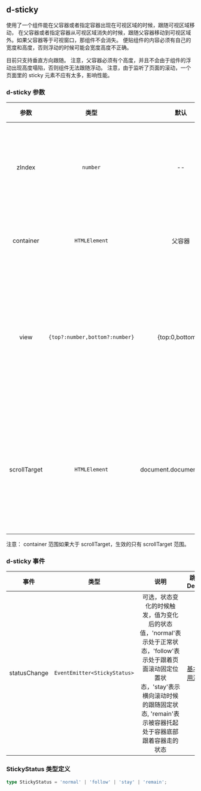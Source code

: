 ## d-sticky

使用了一个组件能在父容器或者指定容器出现在可视区域的时候，跟随可视区域移动，
在父容器或者指定容器从可视区域消失的时候，跟随父容器移动到可视区域外。如果父容器等于可视窗口，那组件不会消失。
便贴组件的内容必须有自己的宽度和高度，否则浮动的时候可能会宽度高度不正确。

目前只支持垂直方向跟随。
注意，父容器必须有个高度，并且不会由于组件的浮动出现高度塌陷，否则组件无法跟随浮动。
注意，由于监听了页面的滚动，一个页面里的 sticky 元素不应有太多，影响性能。

### d-sticky 参数

|     参数     |              类型              |           默认           |                                          说明                                          | 跳转 Demo                                             |
| :----------: | :----------------------------: | :----------------------: | :------------------------------------------------------------------------------------: | ----------------------------------------------------- |
|    zIndex    |            `number`            |            --            |               可选，指定包裹层的 z-index，用于浮动的时候控制 z 轴的叠放                | [基本用法](demo#basic-usage)       |
|  container   |         `HTMLElement`          |          父容器          |                            可选，触发的容器，可不同于父容器                            | [基本用法](demo#basic-usage)       |
|     view     | `{top?:number,bottom?:number}` |     {top:0,bottom:0}     | 可选，用于可视区域的调整，比如顶部有固定位置的头部等，数值对应被遮挡的顶部或底部的高度 | [基本用法](demo#basic-usage)       |
| scrollTarget |         `HTMLElement`          | document.documentElement |    可选，设置要发生滚动的容器，一般为滚动条所在容器，为主页面的滚动条时候可以不设置    | [更换滚动容器](demo#scroll-target) |

注意： container 范围如果大于 scrollTarget，生效的只有 scrollTarget 范围。

### d-sticky 事件

|     事件     |             类型             |                                                                                                    说明                                                                                                    | 跳转 Demo                                       |
| :----------: | :--------------------------: | :--------------------------------------------------------------------------------------------------------------------------------------------------------------------------------------------------------: | ----------------------------------------------- |
| statusChange | `EventEmitter<StickyStatus>` | 可选，状态变化的时候触发，值为变化后的状态值，'normal'表示处于正常状态，'follow'表示处于跟着页面滚动固定位置状态，'stay'表示横向滚动时候的跟随固定状态, 'remain'表示被容器托起处于容器底部跟着容器走的状态 | [基本用法](demo#basic-usage) |

### StickyStatus 类型定义

```typescript
type StickyStatus = 'normal' | 'follow' | 'stay' | 'remain';
```
